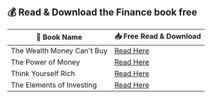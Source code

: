 ## 💰 Read & Download the Finance book free
| 📖 Book Name | 📥 Free Read & Download |
|-------------|------------------------|
| The Wealth Money Can't Buy | [Read Here](https://lit2talks.com/read_book.php?bookpath=919) |
| The Power of Money | [Read Here](https://lit2talks.com/read_book.php?bookpath=929) |
| Think Yourself Rich | [Read Here](https://lit2talks.com/read_book.php?bookpath=931) |
| The Elements of Investing | [Read Here](https://lit2talks.com/read_book.php?bookpath=932) |
